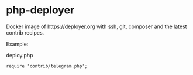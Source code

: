 # php-deployer

Docker image of https://deployer.org with ssh, git, composer and the latest contrib recipes.

Example:

deploy.php
```
require 'contrib/telegram.php';
```
